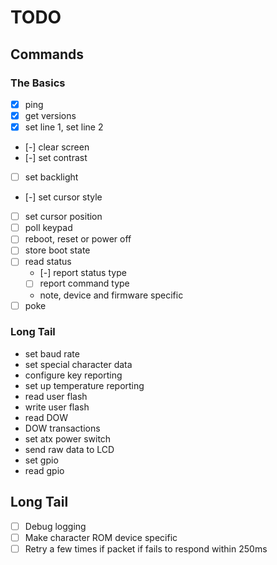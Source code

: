 # TODO

## Commands

### The Basics

- [x] ping
- [x] get versions
- [x] set line 1, set line 2
- [-] clear screen
- [-] set contrast
- [ ] set backlight
- [-] set cursor style
- [ ] set cursor position
- [ ] poll keypad
- [ ] reboot, reset or power off
- [ ] store boot state
- [ ] read status
  - [-] report status type
  - [ ] report command type
  - note, device and firmware specific
- [ ] poke

### Long Tail

- set baud rate
- set special character data
- configure key reporting
- set up temperature reporting
- read user flash
- write user flash
- read DOW
- DOW transactions
- set atx power switch
- send raw data to LCD
- set gpio
- read gpio

## Long Tail

- [ ] Debug logging
- [ ] Make character ROM device specific
- [ ] Retry a few times if packet if fails to respond within 250ms
